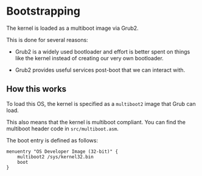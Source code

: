 # Bootstrapping

The kernel is loaded as a multiboot image via Grub2.

This is done for several reasons:

 - Grub2 is a widely used bootloader and effort is better spent on things like the kernel instead of creating our very own bootloader.

 - Grub2 provides useful services post-boot that we can interact with.

## How this works

To load this OS, the kernel is specified as a `multiboot2` image that Grub can load.

This also means that the kernel is multiboot compliant. You can find the multiboot header code in `src/multiboot.asm`.

The boot entry is defined as follows:

```
menuentry "OS Developer Image (32-bit)" {
    multiboot2 /sys/kernel32.bin
    boot
}
```
